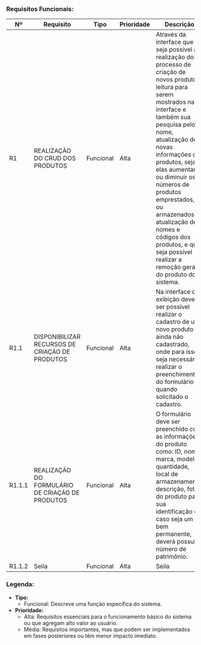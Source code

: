 ### Requisitos Funcionais:

| Nº | Requisito                               | Tipo      | Prioridade | Descrição                                                                                           |
|----|-----------------------------------------|-----------|------------|-----------------------------------------------------------------------------------------------------|
| R1 | REALIZAÇÃO DO CRUD DOS PRODUTOS         | Funcional | Alta       | Através da interface que seja possível a realização do processo de criação de novos produtos, leitura para serem mostrados na interface e também sua pesquisa pelo nome, atualização de novas informações dos produtos, sejam elas aumentar ou diminuir os números de produtos emprestados, ou armazenados, atualização de nomes e códigos dos produtos, e que seja possível realizar a remoção geral do produto do sistema.                                                              |
| R1.1 | DISPONIBILIZAR RECURSOS DE CRIAÇÃO DE PRODUTOS | Funcional | Alta | Na interface de exibição deve ser possível realizar o cadastro de um novo produto ainda não cadastrado, onde para isso seja necessário realizar o preenchimento do formulário quando solicitado o cadastro.                                                                                     |
| R1.1.1 | REALIZAÇÃO DO FORMULÁRIO DE CRIAÇÃO DE PRODUTOS | Funcional | Alta | O formulário deve ser preenchido com as informações do produto como: ID, nome, marca, modelo, quantidade, local de armazenamento, descrição, foto do produto para sua identificação e, caso seja um bem permanente, deverá possuir número de patrimônio.                                |
| R1.1.2 | Seila | Funcional | Alta | Seila |


### Legenda:
- **Tipo:**
  - Funcional: Descreve uma função específica do sistema.
- **Prioridade:**
  - Alta: Requisitos essenciais para o funcionamento básico do sistema ou que agregam alto valor ao usuário.
  - Média: Requisitos importantes, mas que podem ser implementados em fases posteriores ou têm menor impacto imediato.
